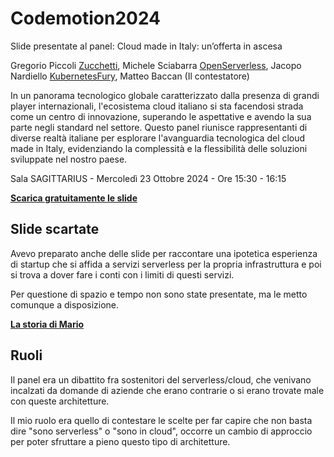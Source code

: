# Codemotion2024

Slide presentate al panel: Cloud made in Italy: un’offerta in ascesa

Gregorio Piccoli [Zucchetti](https://www.zucchetti.it/),
Michele Sciabarra [OpenServerless](https://openserverless.apache.org/),
Jacopo Nardiello [KubernetesFury](https://docs.kubernetesfury.com/),
Matteo Baccan (Il contestatore)

In un panorama tecnologico globale caratterizzato dalla presenza di grandi player internazionali, l'ecosistema cloud italiano si sta facendosi strada come un centro di innovazione, superando le aspettative e avendo la sua parte negli standard nel settore. Questo panel riunisce rappresentanti di diverse realtà italiane per esplorare l'avanguardia tecnologica del cloud made in Italy, evidenziando la complessità e la flessibilità delle soluzioni sviluppate nel nostro paese.

Sala SAGITTARIUS - Mercoledì 23 Ottobre 2024 - Ore 15:30 - 16:15

__[Scarica gratuitamente le slide](https://raw.githubusercontent.com/matteobaccan/Codemotion2024/main/Cloud+italiano.pptx)__

## Slide scartate

Avevo preparato anche delle slide per raccontare una ipotetica esperienza di startup che si affida a servizi serverless per la propria infrastruttura e poi si trova a dover fare i conti con i limiti di questi servizi.

Per questione di spazio e tempo non sono state presentate, ma le metto comunque a disposizione.

__[La storia di Mario](https://raw.githubusercontent.com/matteobaccan/Codemotion2024/main/LOdissea-Serverless-di-Mario-Una-Storia-di-Startup.pptx)__

## Ruoli

Il panel era un dibattito fra sostenitori del serverless/cloud, che venivano incalzati da domande di aziende che erano contrarie o si erano trovate male con queste architetture.

Il mio ruolo era quello di contestare le scelte per far capire che non basta dire "sono serverless" o "sono in cloud", occorre un cambio di approccio per poter sfruttare a pieno questo tipo di architetture.
